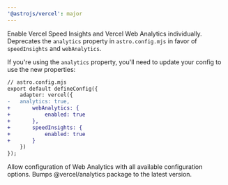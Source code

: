 ```yaml
---
'@astrojs/vercel': major
---
```


Enable Vercel Speed Insights and Vercel Web Analytics individually.
Deprecates the `analytics` property in `astro.config.mjs` in favor of `speedInsights` and `webAnalytics`.

If you're using the `analytics` property, you'll need to update your config to use the new properties:

```diff
// astro.config.mjs
export default defineConfig({
	adapter: vercel({
-   analytics: true,
+		webAnalytics: {
+			enabled: true
+		},
+		speedInsights: {
+			enabled: true
+		}
	})
});
```

Allow configuration of Web Analytics with all available configuration options.
Bumps @vercel/analytics package to the latest version.
